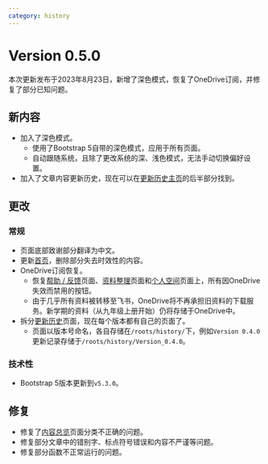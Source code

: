 ```yaml
---
category: history
---
```


# Version 0.5.0

本次更新发布于2023年8月23日，新增了深色模式，恢复了OneDrive订阅，并修复了部分已知问题。

## 新内容

- 加入了深色模式。
    - 使用了Bootstrap 5自带的深色模式，应用于所有页面。
    - 自动跟随系统，且除了更改系统的深、浅色模式，无法手动切换偏好设置。
- 加入了文章内容更新历史，现在可以在[更新历史主页](/roots/history)的后半部分找到。

## 更改

### 常规

- 页面底部致谢部分翻译为中文。
- 更新[首页](/)，删除部分失去时效性的内容。
- OneDrive订阅恢复。
    - 恢复[帮助 / 反馈](/roots/feedback)页面、[资料整理](/其他/资料整理)页面和[个人空间](/其他/个人空间)页面上，所有因OneDrive失效而禁用的按钮。
    - 由于几乎所有资料被转移至飞书，OneDrive将不再承担旧资料的下载服务。新学期的资料（从九年级上册开始）仍将存储于OneDrive中。
- 拆分[更新历史](/roots/history)页面，现在每个版本都有自己的页面了。
    - 页面以版本号命名，各自存储在`/roots/history/`下，例如`Version 0.4.0`更新记录存储于`/roots/history/Version_0.4.0`。

### 技术性

- Bootstrap 5版本更新到`v5.3.0`。

## 修复

- 修复了[内容总览](/roots/overview)页面分类不正确的问题。
- 修复部分文章中的错别字、标点符号错误和内容不严谨等问题。
- 修复部分函数不正常运行的问题。
